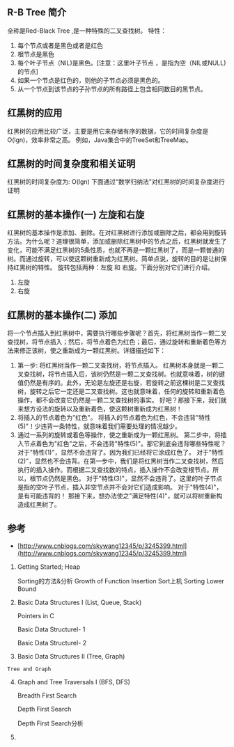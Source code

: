 ## R-B Tree 简介
全称是Red-Black Tree ,是一种特殊的二叉查找树。
特性：
1. 每个节点或者是黑色或者是红色
2. 根节点是黑色
3. 每个叶子节点（NIL)是黑色。[注意：这里叶子节点 ，是指为空（NIL或NULL)的节点]
4. 如果一个节点是红色的，则他的子节点必须是黑色的。
5. 从一个节点到该节点的子孙节点的所有路径上包含相同数目的黑节点。
## 红黑树的应用
红黑树的应用比较广泛，主要是用它来存储有序的数据，它的时间复杂度是O(lgn)，效率非常之高。
例如，Java集合中的TreeSet和TreeMap。
## 红黑树的时间复杂度和相关证明
红黑树的时间复杂度为: O(lgn)
下面通过“数学归纳法”对红黑树的时间复杂度进行证明
## 红黑树的基本操作(一) 左旋和右旋
红黑树的基本操作是添加、删除。在对红黑树进行添加或删除之后，都会用到旋转方法。为什么呢？道理很简单，添加或删除红黑树中的节点之后，红黑树就发生了变化，可能不满足红黑树的5条性质，也就不再是一颗红黑树了，而是一颗普通的树。而通过旋转，可以使这颗树重新成为红黑树。简单点说，旋转的目的是让树保持红黑树的特性。
旋转包括两种：左旋 和 右旋。下面分别对它们进行介绍。
1. 左旋	
2. 右旋
## 红黑树的基本操作(二) 添加
将一个节点插入到红黑树中，需要执行哪些步骤呢？首先，将红黑树当作一颗二叉查找树，将节点插入；然后，将节点着色为红色；最后，通过旋转和重新着色等方法来修正该树，使之重新成为一颗红黑树。详细描述如下：
1. 第一步: 将红黑树当作一颗二叉查找树，将节点插入。
       红黑树本身就是一颗二叉查找树，将节点插入后，该树仍然是一颗二叉查找树。也就意味着，树的键值仍然是有序的。此外，无论是左旋还是右旋，若旋转之前这棵树是二叉查找树，旋转之后它一定还是二叉查找树。这也就意味着，任何的旋转和重新着色操作，都不会改变它仍然是一颗二叉查找树的事实。
       好吧？那接下来，我们就来想方设法的旋转以及重新着色，使这颗树重新成为红黑树！
2. 将插入的节点着色为"红色"。
 将插入的节点着色为红色，不会违背"特性(5)"！少违背一条特性，就意味着我们需要处理的情况越少。
3.  通过一系列的旋转或着色等操作，使之重新成为一颗红黑树。
       第二步中，将插入节点着色为"红色"之后，不会违背"特性(5)"。那它到底会违背哪些特性呢？
       对于"特性(1)"，显然不会违背了。因为我们已经将它涂成红色了。
       对于"特性(2)"，显然也不会违背。在第一步中，我们是将红黑树当作二叉查找树，然后执行的插入操作。而根据二叉查找数的特点，插入操作不会改变根节点。所以，根节点仍然是黑色。
       对于"特性(3)"，显然不会违背了。这里的叶子节点是指的空叶子节点，插入非空节点并不会对它们造成影响。
       对于"特性(4)"，是有可能违背的！
       那接下来，想办法使之"满足特性(4)"，就可以将树重新构造成红黑树了。
    
    
    
    
    
## 参考
- [http://www.cnblogs.com/skywang12345/p/3245399.html](http://www.cnblogs.com/skywang12345/p/3245399.html)   
  
    
  
1. Getting Started; Heap

    Sorting的方法&分析
    Growth of Function
    Insertion Sort上机
    Sorting   Lower Bound

2. Basic   Data Structures I (List, Queue, Stack) 

    Pointers in C

    Basic Data StructureⅠ- 1

    Basic Data StructureⅠ- 2
    
3.   Basic Data Structures II   (Tree, Graph)

    Tree and Graph

4. Graph and Tree Traversals I   (BFS, DFS)

    Breadth First Search

    Depth First Search

    Depth First Search分析
5. 